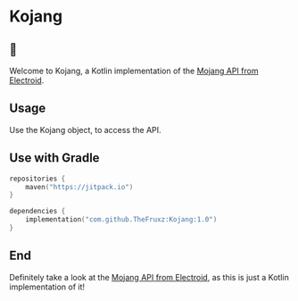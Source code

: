 # Kojang
## 👋

Welcome to Kojang, a Kotlin implementation of the [Mojang API from Electroid](https://github.com/Electroid/mojang-api).

## Usage

Use the Kojang object, to access the API.

## Use with Gradle

```kotlin
repositories {
    maven("https://jitpack.io")
}
```

```kotlin
dependencies {
    implementation("com.github.TheFruxz:Kojang:1.0")
}
```

## End

Definitely take a look at the [Mojang API from Electroid](https://github.com/Electroid/mojang-api), as this is just a Kotlin implementation of it!
